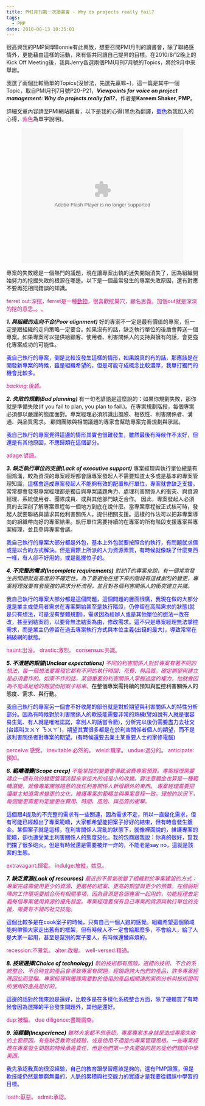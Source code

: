 ```yaml
---
title: PMI月刊第一次讀書會 - Why do projects really fail?
tags:
  - PMP
date: 2010-08-13 10:35:01
---
```


很高興我的PMP同學Bonnie有此興致，想要召開PMI月刊的讀書會，除了聯絡感情外，更能藉由這樣的活動，來有個共同讓自己提昇的目標。在2010/8/12晚上的Kick Off Meeting後，我與Jerry各選兩個PMI月刊7月號的Topics，將於9月中來舉辦。

我選了兩個比較簡單的Topics(沒辦法，先選先贏嘛~)，這一篇是其中一個Topic，取自PMI月刊7月號P20-P21，_**Viewpoints for voice on project management: Why do projects really fail?**_，作者是**Kareem Shaker, PMP**。

詳細文章內容請至PMI網站觀看，以下是我的心得(黑色為翻譯，<span style="color: #0000ff;">藍色</span>為我加入的心得，<span style="color: #c71585;">紫色</span>為單字說明)。

<center>
<div id="__ss_4971934" style="text-align: center; width: 425px;">
<object data="http://static.slidesharecdn.com/swf/ssplayer2.swf?doc=whydoprojectsreallyfail-100814221641-phpapp01&amp;stripped_title=why-do-projects-really-fail" type="application/x-shockwave-flash" height="355" width="425" id="__sse4971934">
<param name="allowFullScreen" value="true" />
<param name="allowScriptAccess" value="always" />
<param name="src" value="http://static.slidesharecdn.com/swf/ssplayer2.swf?doc=whydoprojectsreallyfail-100814221641-phpapp01&amp;stripped_title=why-do-projects-really-fail" />
<param name="name" value="__sse4971934" />
<param name="allowfullscreen" value="true" />
</object>
</div>
</center>

專案的失敗總是一個熱門的議題，現在讓專案出軌的迷失開始消失了，因為組織開始努力的挖掘失敗的根源在哪邊。以下是一個最常發生的專案失敗原因，還有對應不要再犯相同錯誤的知識。

<span style="color: #c71585;">ferret out:深挖，ferret是一種</span>[<span style="color: #c71585;">動物</span>](http://zh.wikipedia.org/zh-tw/%E7%9F%87%E7%9C%BC%E8%B2%82)<span style="color: #c71585;">，很喜歡挖巢穴，顧名思義，加個out就是深深的挖的意思_。_</span>

_**1\. 與組織的走向不合(Poor alignment)**_
好的專案不一定是最有價值的專案，但一定是跟組織的走向策略一定要合。如果沒有的話，缺乏執行單位的後盾會葬送一個專案。如果專案可以提供給顧客、使用者、利害關係人的支持與擁有的話，會更強化專案成功的可能性。

<span style="color: #0000ff;">我自己執行的專案，倒是比較沒發生這樣的情形，如果說真的有的話，那應該是在開發新專案的時候，雖是組織希望的，但是可能守成概念比較濃厚，我單打獨鬥的機會比較多。</span>

<span style="color: #c71585;">_backing:後盾。_</span>

_**2\. 失敗的規劃(Bad planning)**_
有一句老諺語是這麼說的：如果你規劃失敗，那你就是準備失敗(If you fail to plan, you plan to fail.)。在專案規劃階段，每個專案必須都以嚴謹的態度面對。專案經理必須辨識出風險、相依性、利害關係者、溝通、與品質需求。 顧問團隊與相關議題的專家會幫助專案完善規劃與承諾。

<span style="color: #0000ff;">我自己執行的專案覺得這邊的情形其實也很難發生，雖然最後有時候作不太好，但還是有其他原因，不應歸類在這個部分。</span>

<span style="color: #c71585;">adage:諺語。</span>

_**3\. 缺乏執行單位的支援(Lack of executive support)**_
專案經理與執行單位總是有個鴻溝，較為資深的專案經理都會讓專案發起人不需要知道太多或是基本的專案管理知識<span style="color: #0000ff;">，這樣會造成專案發起人不能夠有效的配置執行單位，專案就會缺乏支援。</span>
常常都會發現專案經理都是獨自與專案議題角力、處理利害關係人的衝突、與資源經理、系統使用者、團隊成員、或與其他部門缺乏合作。
因此，專案發起人必須真的去深刻了解專案章程每一個地方到底在說什麼。當專案章程被正式核可時，發起人就要聯絡與請求其他利害關係人，提供相關支援。這樣的作法可以把非專案導向的組織帶向好的專案結果。執行單位需要持續的在專案的所有階段支援專案與專案經理，並且參與專案會議。

<span style="color: #0000ff;">我自己執行的專案大部分都是外包，基本上外包就要按照合約執行，有問題就求償或是以合約方式解決。但是實際上所派的人力資源素質，有時候就像缺了什麼東西一樣，有人卻不好用的，或是亂擺位子的。</span>

_<span style="color: #0000ff;"><span style="color: #000000; font-style: normal; "><i>**4\. 不完整的需求(Incomplete requirements)**_
對於IT的專案來說，有一個常常發生的問題就是高度的不確定性。為了要避免在接下來的階段有這樣劇烈的變更，專案經理就要有套很強的需求分析流程，並且對各個利害關係人的衝突建立共識。</span></span></i>

<span style="color: #0000ff;"><span style="color: #000000; font-style: normal; "><span style="color: #0000ff;">我自己執行的專案大部分都是這個問題，這個問題的層面很廣，我現在做的大部分還是業主或使用者需求在專案開始甚至是執行階段，仍停留在高階需求的狀態(就是只有想法，可是沒有整體規劃)，需求因為經辦人或是其他單位的想法一改在改，甚至到結案前，以要脅無法結案為由，修改需求。這不只是專案經理無法掌控需求，而是業主仍停留在過去專案執行方式與本位主義(出錢的最大)，導致常常在補破網的狀態。</span></span></span>

<span style="color: #c71585;">haunt:出沒。
drastic:激烈。
consensus:共識。</span>

<span style="color: #c71585;">_<span style="color: #000000; font-style: normal;"><i><span style="color: #0000ff;"><span style="color: #000000; font-style: normal; "><i>**5\. 不清楚的期望(Unclear expectations)**_
不同的利害關係人對於專案有著不同的想法，每一個想法要實現它都有不同的執行時間、花費、與品質。確定期望與建立是必須要作的。如果不作的話，某個重要的利害關係人掌握過度的權力，他就會因為不能滿足他的期望而把案子結束。</span></span></i></span></i></span><span style="color: #c71585; ">_<span style="color: #000000; font-style: normal;"><i><span style="color: #0000ff;"><span style="color: #000000; font-style: normal; ">在整個專案需</span></span>_</span></i></span><span style="color: #c71585; ">_<span style="color: #000000; font-style: normal;"><i><span style="color: #0000ff;"><span style="color: #000000; font-style: normal; ">持續的預知與監控利害關係人的態度、需求、與行動。</span></span>_</span></i></span>

<span style="color: #c71585; "><span style="color: #000000; font-style: normal;"><span style="color: #0000ff;"><span style="color: #000000; font-style: normal; "><span style="color: #0000ff;"><span style="color: #000000; font-style: normal; "><span style="color: #0000ff;">我自己執行的專案另一個會不好收尾的部份就是對於期望與利害關係人的特性分析部分。因為有時候對於利害關係人的軟技能需要非常的熟練(譬如說有人就是很容易生氣、有人就是唯唯諾諾，拿別人的話當令箭)，分析完以後仍需要盡力去社交(台語叫ㄆㄨㄚ ㄋㄨㄚˋ)，期望其實很多都是在於利害關係者個人的期望，而不是該</span></span></span></span></span></span></span><span style="color: #c71585;"><span style="color: #000000; font-style: normal;"><span style="color: #0000ff;"><span style="color: #000000; font-style: normal; "><span style="color: #0000ff;"><span style="color: #000000; font-style: normal; "><span style="color: #0000ff;">利害關係者對專案的期望。(有時候還要去業主某重要人士的家修電腦)</span></span></span></span></span></span></span>

<span style="color: #c71585; "><span style="color: #000000; font-style: normal;"><span style="color: #0000ff;"><span style="color: #000000; font-style: normal; "><span style="color: #c71585; ">perceive:感受。
inevitable:必然的。
wield:職掌。
undue:過分的。
anticipate:預知。</span></span></span></span></span>

<span style="color: #c71585; ">_<span style="color: #000000; font-style: normal;"><i><span style="color: #0000ff;"><span style="color: #000000; font-style: normal; "><span style="color: #c71585; "><i><span style="color: #000000; font-style: normal;"><span style="color: #c71585;"><i><span style="color: #000000; font-style: normal;"><i><span style="color: #0000ff;"><span style="color: #000000; font-style: normal; "><i>**6\. 範疇潛變(Scope creep)**_
不能掌控的變更會導致浪費專案預算。專案經理需要建立一個有效的變更管理流程來掌控大的或是小的改變。要注意鍍金也算是一種範疇潛變，就像專案團隊隨意的放任利害關係人新增額外的東西。
專案經理需要把讓業主知道需求變更的文化，維護專案的範疇並與專案章程一致。理想的狀況下，每個變更需要判定變更在費用、時間、風險、與品質的衝擊。</span></span></i></span></i></span></span></i></span></span></span></i></span></i></span>

<span style="color: #0000ff;">這個跟4提及的不完整的需求有一些關連，因為需求不定，所以一直變化需求，但有可能已經超出了專案範疇，大家都希望能把案子好好的結束，但有時會發生鍍金。某個案子就是這樣，在利害關係人混亂的狀態下，就像裡面說的，維護專案的範疇，卻也遭受業主利害關係人的態度惡化。我的包商跟我說：你真的很好，幫我們擋了很多砲火。但是有時候還是需要被炸一炸的，不能老是say no，這就是該案的生態。</span>

<span style="color: #c71585; "><span style="color: #000000; font-style: normal;"><span style="color: #0000ff;"><span style="color: #000000; font-style: normal; "><span style="color: #c71585; "><span style="color: #000000; font-style: normal;"><span style="color: #c71585;"><span style="color: #000000; font-style: normal;"><span style="color: #0000ff;"><span style="color: #000000; font-style: normal; "><span style="color: #c71585; "><span style="color: #000000; font-style: normal;"><span style="color: #0000ff;"><span style="color: #000000; font-style: normal; "><span style="color: #c71585; ">extravagant:揮霍。
indulge:放縱，姑息。
</span></span></span></span></span></span></span></span></span></span></span></span></span></span></span>

<span style="color: #c71585; ">_<span style="color: #000000; font-style: normal;"><i><span style="color: #0000ff;"><span style="color: #000000; font-style: normal; "><span style="color: #c71585; "><i><span style="color: #000000; font-style: normal;"><span style="color: #c71585;"><i><span style="color: #000000; font-style: normal;"><i><span style="color: #0000ff;"><span style="color: #000000; font-style: normal; "><span style="color: #c71585; "><i><span style="color: #000000; font-style: normal;"><i><span style="color: #0000ff;"><span style="color: #000000; font-style: normal; "><span style="color: #c71585; "><i><span style="font-style: normal; "><i><span style="color: #000000; font-style: normal;"><i><span style="color: #0000ff;"><span style="color: #000000; font-style: normal; "><span style="color: #c71585; "><i><span style="color: #000000; font-style: normal;"><span style="color: #c71585;"><i><span style="color: #000000; font-style: normal;"><i><span style="color: #0000ff;"><span style="color: #000000; font-style: normal; "><i>**7\. 缺乏資源(Lack of resources)**_
最近的不景氣改變了組織對於專案建設的方式：專案完成需使用更少的資源、更嚴格的結案、更高的期望與更少的預算。在個弱矩陣的工作環境要結合所有相關事項，因為資源是各個專案一起用的，功能經理去定義每個專案使用資源的優先程度。專案經理要保有自己專案的資源與執行單位的支援，需要有不錯的社交技能。</span></span></i></span></i></span></span></i></span></span></span></i></span></i></span></i></span></span></span></i></span></i></span></span></span></i></span></i></span></span></i></span></span></span></i></span></i></span>

<span style="color: #0000ff;">這個比較多是在cook案子的時候，只有自己一個人跑的感覺。組織希望這個領域能夠帶領大家走出舊有的框架，但有時候人不一定會給那麼多，不會給人，給了人是大家一起用，甚至是幫別的案子要人，有時候還蠻麻煩的。</span>

<span style="color: #c71585; "><span style="color: #000000; font-style: normal;"><span style="color: #0000ff;"><span style="color: #000000; font-style: normal; "><span style="color: #c71585; "><span style="color: #000000; font-style: normal;"><span style="color: #c71585;"><span style="color: #000000; font-style: normal;"><span style="color: #0000ff;"><span style="color: #000000; font-style: normal; "><span style="color: #c71585; "><span style="color: #000000; font-style: normal;"><span style="color: #0000ff;"><span style="color: #000000; font-style: normal; "><span style="color: #c71585; "><span style="font-style: normal; "><span style="color: #000000; font-style: normal;"><span style="color: #0000ff;"><span style="color: #000000; font-style: normal; "><span style="color: #c71585; "><span style="color: #000000; font-style: normal;"><span style="color: #c71585;"><span style="color: #000000; font-style: normal;"><span style="color: #0000ff;"><span style="color: #000000; font-style: normal; "><span style="color: #c71585; "><span style="color: #000000; font-style: normal;"><span style="color: #0000ff;"><span style="color: #000000; font-style: normal; "><span style="color: #c71585; "><span style="color: #000000; font-style: normal;"><span style="color: #c71585;"><span style="color: #000000; font-style: normal;"><span style="color: #0000ff;"><span style="color: #000000; font-style: normal; "><span style="color: #c71585; "><span style="color: #000000; font-style: normal;"><span style="color: #0000ff;"><span style="color: #000000; font-style: normal; "><span style="color: #c71585; ">recession:不景氣。
alter:改變。
well-versed:精通。</span></span></span></span></span></span></span></span></span></span></span></span></span></span></span></span></span></span></span></span></span></span></span></span></span></span></span></span></span></span></span></span></span></span></span></span></span></span></span></span>

<span style="color: #c71585; ">_<span style="color: #000000; font-style: normal;"><i><span style="color: #0000ff;"><span style="color: #000000; font-style: normal; "><span style="color: #c71585; "><i><span style="color: #000000; font-style: normal;"><span style="color: #c71585;"><i><span style="color: #000000; font-style: normal;"><i><span style="color: #0000ff;"><span style="color: #000000; font-style: normal; "><span style="color: #c71585; "><i><span style="color: #000000; font-style: normal;"><i><span style="color: #0000ff;"><span style="color: #000000; font-style: normal; "><span style="color: #c71585; "><i><span style="font-style: normal; "><i><span style="color: #000000; font-style: normal;"><i><span style="color: #0000ff;"><span style="color: #000000; font-style: normal; "><span style="color: #c71585; "><i><span style="color: #000000; font-style: normal;"><span style="color: #c71585;"><i><span style="color: #000000; font-style: normal;"><i><span style="color: #0000ff;"><span style="color: #000000; font-style: normal; "><span style="color: #c71585; "><i><span style="color: #000000; font-style: normal;"><i><span style="color: #0000ff;"><span style="color: #000000; font-style: normal; "><span style="color: #c71585; "><i><span style="color: #000000; font-style: normal;"><span style="color: #c71585;"><i><span style="color: #000000; font-style: normal;"><i><span style="color: #0000ff;"><span style="color: #000000; font-style: normal; "><span style="color: #c71585; "><i><span style="color: #000000; font-style: normal;"><i><span style="color: #0000ff;"><span style="color: #000000; font-style: normal; "><span style="color: #c71585; "><i><span style="font-style: normal;"><i><span style="color: #000000; font-style: normal;"><i><span style="color: #0000ff;"><span style="color: #000000; font-style: normal; "><span style="color: #c71585; "><i><span style="color: #000000; font-style: normal;"><span style="color: #c71585;"><i><span style="color: #000000; font-style: normal;"><i><span style="color: #0000ff;"><span style="color: #000000; font-style: normal; "><span style="color: #c71585; "><i><span style="color: #000000; font-style: normal;"><i><span style="color: #0000ff;"><span style="color: #000000; font-style: normal; "><span style="color: #c71585; "><i><span style="font-style: normal; "><i><span style="color: #000000; font-style: normal;"><i><span style="color: #0000ff;"><span style="color: #000000; font-style: normal; "><span style="color: #c71585; "><i><span style="color: #000000; font-style: normal;"><span style="color: #c71585;"><i><span style="color: #000000; font-style: normal;"><i><span style="color: #0000ff;"><span style="color: #000000; font-style: normal; "><i>**8\. 技術選擇(Choice of technology)**_
新的技術都有風險。選錯的技術、不合的系統整合、不合時宜的產品會導致專案有問題。經銷商誇大他們的產品，許多專案經理因此而受騙。專案經理與團隊需要對於使用的產品相關連的案例分析與技術證明所使用的產品是好的。</span></span></i></span></i></span></span></i></span></span></span></i></span></i></span></i></span></span></span></i></span></i></span></span></span></i></span></i></span></span></i></span></span></span></i></span></i></span></i></span></span></span></i></span></i></span></span></span></i></span></i></span></span></i></span></span></span></i></span></i></span></span></span></i></span></i></span></span></i></span></span></span></i></span></i></span></i></span></span></span></i></span></i></span></span></span></i></span></i></span></span></i></span></span></span></i></span></i></span>

<span style="color: #0000ff;">這邊的話對於我來說是還好，比較多是在多樣化系統整合方面，除了硬體買了有時候會因為選擇的平台發生問題外，其他是還好。</span>

<span style="color: #c71585; "><span style="color: #000000; font-style: normal;"><span style="color: #0000ff;"><span style="color: #000000; font-style: normal; "><span style="color: #c71585; "><span style="color: #000000; font-style: normal;"><span style="color: #c71585;"><span style="color: #000000; font-style: normal;"><span style="color: #0000ff;"><span style="color: #000000; font-style: normal; "><span style="color: #c71585; "><span style="color: #000000; font-style: normal;"><span style="color: #0000ff;"><span style="color: #000000; font-style: normal; "><span style="color: #c71585; "><span style="font-style: normal; "><span style="color: #000000; font-style: normal;"><span style="color: #0000ff;"><span style="color: #000000; font-style: normal; "><span style="color: #c71585; "><span style="color: #000000; font-style: normal;"><span style="color: #c71585;"><span style="color: #000000; font-style: normal;"><span style="color: #0000ff;"><span style="color: #000000; font-style: normal; "><span style="color: #c71585; "><span style="color: #000000; font-style: normal;"><span style="color: #0000ff;"><span style="color: #000000; font-style: normal; "><span style="color: #c71585; "><span style="color: #000000; font-style: normal;"><span style="color: #c71585;"><span style="color: #000000; font-style: normal;"><span style="color: #0000ff;"><span style="color: #000000; font-style: normal; "><span style="color: #c71585; "><span style="color: #000000; font-style: normal;"><span style="color: #0000ff;"><span style="color: #000000; font-style: normal; "><span style="color: #c71585; "><span style="font-style: normal;"><span style="color: #000000; font-style: normal;"><span style="color: #0000ff;"><span style="color: #000000; font-style: normal; "><span style="color: #c71585; "><span style="color: #000000; font-style: normal;"><span style="color: #c71585;"><span style="color: #000000; font-style: normal;"><span style="color: #0000ff;"><span style="color: #000000; font-style: normal; "><span style="color: #c71585; "><span style="color: #000000; font-style: normal;"><span style="color: #0000ff;"><span style="color: #000000; font-style: normal; "><span style="color: #c71585; "><span style="font-style: normal; "><span style="color: #000000; font-style: normal;"><span style="color: #0000ff;"><span style="color: #000000; font-style: normal; "><span style="color: #c71585; "><span style="color: #000000; font-style: normal;"><span style="color: #c71585;"><span style="color: #000000; font-style: normal;"><span style="color: #0000ff;"><span style="color: #000000; font-style: normal; "><span style="color: #c71585;"><span style="color: #000000; font-style: normal;"><span style="color: #0000ff;"><span style="color: #000000; font-style: normal; "><span style="color: #c71585; "><span style="color: #000000; font-style: normal;"><span style="color: #c71585;"><span style="color: #000000; font-style: normal;"><span style="color: #0000ff;"><span style="color: #000000; font-style: normal; "><span style="color: #c71585; "><span style="color: #000000; font-style: normal;"><span style="color: #0000ff;"><span style="color: #000000; font-style: normal; "><span style="color: #c71585; "><span style="font-style: normal; "><span style="color: #000000; font-style: normal;"><span style="color: #0000ff;"><span style="color: #000000; font-style: normal; "><span style="color: #c71585; "><span style="color: #000000; font-style: normal;"><span style="color: #c71585;"><span style="color: #000000; font-style: normal;"><span style="color: #0000ff;"><span style="color: #000000; font-style: normal; "><span style="color: #c71585; "><span style="color: #000000; font-style: normal;"><span style="color: #0000ff;"><span style="color: #000000; font-style: normal; "><span style="color: #c71585; "><span style="color: #000000; font-style: normal;"><span style="color: #c71585;"><span style="color: #000000; font-style: normal;"><span style="color: #0000ff;"><span style="color: #000000; font-style: normal; "><span style="color: #c71585; "><span style="color: #000000; font-style: normal;"><span style="color: #0000ff;"><span style="color: #000000; font-style: normal; "><span style="color: #c71585; ">dup:被騙。
due diligence:盡職調查。
</span></span></span></span></span></span></span></span></span></span></span></span></span></span></span></span></span></span></span></span></span></span></span></span></span></span></span></span></span></span></span></span></span></span></span></span></span></span></span></span></span></span></span></span></span></span></span></span></span></span></span></span></span></span></span></span></span></span></span></span></span></span></span></span></span></span></span></span></span></span></span></span></span></span></span></span></span></span></span></span></span></span></span></span></span></span></span></span></span></span></span></span></span></span></span></span></span></span></span></span></span></span></span></span></span>

<span style="color: #c71585; ">_<span style="color: #000000; font-style: normal;"><i><span style="color: #0000ff;"><span style="color: #000000; font-style: normal; "><span style="color: #c71585; "><i><span style="color: #000000; font-style: normal;"><span style="color: #c71585;"><i><span style="color: #000000; font-style: normal;"><i><span style="color: #0000ff;"><span style="color: #000000; font-style: normal; "><span style="color: #c71585; "><i><span style="color: #000000; font-style: normal;"><i><span style="color: #0000ff;"><span style="color: #000000; font-style: normal; "><span style="color: #c71585; "><i><span style="font-style: normal; "><i><span style="color: #000000; font-style: normal;"><i><span style="color: #0000ff;"><span style="color: #000000; font-style: normal; "><span style="color: #c71585; "><i><span style="color: #000000; font-style: normal;"><span style="color: #c71585;"><i><span style="color: #000000; font-style: normal;"><i><span style="color: #0000ff;"><span style="color: #000000; font-style: normal; "><span style="color: #c71585; "><i><span style="color: #000000; font-style: normal;"><i><span style="color: #0000ff;"><span style="color: #000000; font-style: normal; "><span style="color: #c71585; "><i><span style="color: #000000; font-style: normal;"><span style="color: #c71585;"><i><span style="color: #000000; font-style: normal;"><i><span style="color: #0000ff;"><span style="color: #000000; font-style: normal; "><span style="color: #c71585; "><i><span style="color: #000000; font-style: normal;"><i><span style="color: #0000ff;"><span style="color: #000000; font-style: normal; "><span style="color: #c71585; "><i><span style="font-style: normal;"><i><span style="color: #000000; font-style: normal;"><i><span style="color: #0000ff;"><span style="color: #000000; font-style: normal; "><span style="color: #c71585; "><i><span style="color: #000000; font-style: normal;"><span style="color: #c71585;"><i><span style="color: #000000; font-style: normal;"><i><span style="color: #0000ff;"><span style="color: #000000; font-style: normal; "><span style="color: #c71585; "><i><span style="color: #000000; font-style: normal;"><i><span style="color: #0000ff;"><span style="color: #000000; font-style: normal; "><span style="color: #c71585; "><i><span style="font-style: normal; "><i><span style="color: #000000; font-style: normal;"><i><span style="color: #0000ff;"><span style="color: #000000; font-style: normal; "><span style="color: #c71585; "><i><span style="color: #000000; font-style: normal;"><span style="color: #c71585;"><i><span style="color: #000000; font-style: normal;"><i><span style="color: #0000ff;"><span style="color: #000000; font-style: normal; "><span style="color: #c71585;"><i><span style="color: #000000; font-style: normal;"><i><span style="color: #0000ff;"><span style="color: #000000; font-style: normal; "><span style="color: #c71585; "><i><span style="color: #000000; font-style: normal;"><span style="color: #c71585;"><i><span style="color: #000000; font-style: normal;"><i><span style="color: #0000ff;"><span style="color: #000000; font-style: normal; "><span style="color: #c71585; "><i><span style="color: #000000; font-style: normal;"><i><span style="color: #0000ff;"><span style="color: #000000; font-style: normal; "><span style="color: #c71585; "><i><span style="font-style: normal; "><i><span style="color: #000000; font-style: normal;"><i><span style="color: #0000ff;"><span style="color: #000000; font-style: normal; "><span style="color: #c71585; "><i><span style="color: #000000; font-style: normal;"><span style="color: #c71585;"><i><span style="color: #000000; font-style: normal;"><i><span style="color: #0000ff;"><span style="color: #000000; font-style: normal; "><span style="color: #c71585; "><i><span style="color: #000000; font-style: normal;"><i><span style="color: #0000ff;"><span style="color: #000000; font-style: normal; "><span style="color: #c71585; "><i><span style="color: #000000; font-style: normal;"><span style="color: #c71585;"><i><span style="color: #000000; font-style: normal;"><i><span style="color: #0000ff;"><span style="color: #000000; font-style: normal; "><span style="color: #c71585; "><i><span style="color: #000000; font-style: normal;"><i><span style="color: #0000ff;"><span style="color: #000000; font-style: normal; "><span style="color: #c71585; "><i><span style="font-style: normal;"><i><span style="color: #000000; font-style: normal;"><i><span style="color: #0000ff;"><span style="color: #000000; font-style: normal; "><span style="color: #c71585; "><i><span style="color: #000000; font-style: normal;"><span style="color: #c71585;"><i><span style="color: #000000; font-style: normal;"><i><span style="color: #0000ff;"><span style="color: #000000; font-style: normal; "><span style="color: #c71585; "><i><span style="color: #000000; font-style: normal;"><i><span style="color: #0000ff;"><span style="color: #000000; font-style: normal; "><span style="color: #c71585; "><i><span style="font-style: normal; "><i><span style="color: #000000; font-style: normal;"><i><span style="color: #0000ff;"><span style="color: #000000; font-style: normal; "><span style="color: #c71585; "><i><span style="color: #000000; font-style: normal;"><span style="color: #c71585;"><i><span style="color: #000000; font-style: normal;"><i><span style="color: #0000ff;"><span style="color: #000000; font-style: normal; "><span style="color: #c71585; "><i><span style="color: #000000; font-style: normal;"><i><span style="color: #0000ff;"><span style="color: #000000; font-style: normal; "><span style="color: #c71585; "><i><span style="color: #000000; font-style: normal;"><span style="color: #c71585;"><i><span style="color: #000000; font-style: normal;"><i><span style="color: #0000ff;"><span style="color: #000000; font-style: normal; "><span style="color: #c71585; "><i><span style="color: #000000; font-style: normal;"><i><span style="color: #0000ff;"><span style="color: #000000; font-style: normal; "><span style="color: #c71585; "><i><span style="font-style: normal;"><i><span style="color: #000000; font-style: normal;"><i><span style="color: #0000ff;"><span style="color: #000000; font-style: normal; "><span style="color: #c71585; "><i><span style="color: #000000; font-style: normal;"><span style="color: #c71585;"><i><span style="color: #000000; font-style: normal;"><i><span style="color: #0000ff;"><span style="color: #000000; font-style: normal; "><span style="color: #c71585; "><i><span style="color: #000000; font-style: normal;"><i><span style="color: #0000ff;"><span style="color: #000000; font-style: normal; "><span style="color: #c71585; "><i><span style="font-style: normal; "><i><span style="color: #000000; font-style: normal;"><i><span style="color: #0000ff;"><span style="color: #000000; font-style: normal; "><span style="color: #c71585; "><i><span style="color: #000000; font-style: normal;"><span style="color: #c71585;"><i><span style="color: #000000; font-style: normal;"><i><span style="color: #0000ff;"><span style="color: #000000; font-style: normal; "><i>**9\. 沒經驗(Inexperience)**_
雖然大家都不想承認，專案專家本身就是造成專案失敗的主要原因。有些缺乏教育或經驗，或是使用不適當的專案管理風格。一些專案經理在專案發生問題的時候承擔責任，但是他們第一步先要做的是先從他們錯誤中學東西。</span></span></i></span></i></span></span></i></span></span></span></i></span></i></span></i></span></span></span></i></span></i></span></span></span></i></span></i></span></span></i></span></span></span></i></span></i></span></i></span></span></span></i></span></i></span></span></span></i></span></i></span></span></i></span></span></span></i></span></i></span></span></span></i></span></i></span></span></i></span></span></span></i></span></i></span></i></span></span></span></i></span></i></span></span></span></i></span></i></span></span></i></span></span></span></i></span></i></span></i></span></span></span></i></span></i></span></span></span></i></span></i></span></span></i></span></span></span></i></span></i></span></span></span></i></span></i></span></span></i></span></span></span></i></span></i></span></i></span></span></span></i></span></i></span></span></span></i></span></i></span></span></i></span></span></span></i></span></i></span></span></span></i></span></i></span></span></i></span></span></span></i></span></i></span></i></span></span></span></i></span></i></span></span></span></i></span></i></span></span></i></span></span></span></i></span></i></span></i></span></span></span></i></span></i></span></span></span></i></span></i></span></span></i></span></span></span></i></span></i></span></span></span></i></span></i></span></span></i></span></span></span></i></span></i></span></i></span></span></span></i></span></i></span></span></span></i></span></i></span></span></i></span></span></span></i></span></i></span>

<span style="color: #0000ff;">我先承認我真的很沒經驗，自己的教育跟學習應該是夠的，還有PMP證照，但是軟技能仍然是無窮無盡的，人脈的累積與社交能力的實踐才是我要從錯誤中學習的目標。</span>

<span style="color: #c71585; "><span style="color: #000000; font-style: normal;"><span style="color: #0000ff;"><span style="color: #000000; font-style: normal; "><span style="color: #c71585; "><span style="color: #000000; font-style: normal;"><span style="color: #c71585;"><span style="color: #000000; font-style: normal;"><span style="color: #0000ff;"><span style="color: #000000; font-style: normal; "><span style="color: #c71585; "><span style="color: #000000; font-style: normal;"><span style="color: #0000ff;"><span style="color: #000000; font-style: normal; "><span style="color: #c71585; "><span style="font-style: normal; "><span style="color: #000000; font-style: normal;"><span style="color: #0000ff;"><span style="color: #000000; font-style: normal; "><span style="color: #c71585; "><span style="color: #000000; font-style: normal;"><span style="color: #c71585;"><span style="color: #000000; font-style: normal;"><span style="color: #0000ff;"><span style="color: #000000; font-style: normal; "><span style="color: #c71585; "><span style="color: #000000; font-style: normal;"><span style="color: #0000ff;"><span style="color: #000000; font-style: normal; "><span style="color: #c71585; "><span style="color: #000000; font-style: normal;"><span style="color: #c71585;"><span style="color: #000000; font-style: normal;"><span style="color: #0000ff;"><span style="color: #000000; font-style: normal; "><span style="color: #c71585; "><span style="color: #000000; font-style: normal;"><span style="color: #0000ff;"><span style="color: #000000; font-style: normal; "><span style="color: #c71585; "><span style="font-style: normal;"><span style="color: #000000; font-style: normal;"><span style="color: #0000ff;"><span style="color: #000000; font-style: normal; "><span style="color: #c71585; "><span style="color: #000000; font-style: normal;"><span style="color: #c71585;"><span style="color: #000000; font-style: normal;"><span style="color: #0000ff;"><span style="color: #000000; font-style: normal; "><span style="color: #c71585; "><span style="color: #000000; font-style: normal;"><span style="color: #0000ff;"><span style="color: #000000; font-style: normal; "><span style="color: #c71585; "><span style="font-style: normal; "><span style="color: #000000; font-style: normal;"><span style="color: #0000ff;"><span style="color: #000000; font-style: normal; "><span style="color: #c71585; "><span style="color: #000000; font-style: normal;"><span style="color: #c71585;"><span style="color: #000000; font-style: normal;"><span style="color: #0000ff;"><span style="color: #000000; font-style: normal; "><span style="color: #c71585;"><span style="color: #000000; font-style: normal;"><span style="color: #0000ff;"><span style="color: #000000; font-style: normal; "><span style="color: #c71585; "><span style="color: #000000; font-style: normal;"><span style="color: #c71585;"><span style="color: #000000; font-style: normal;"><span style="color: #0000ff;"><span style="color: #000000; font-style: normal; "><span style="color: #c71585; "><span style="color: #000000; font-style: normal;"><span style="color: #0000ff;"><span style="color: #000000; font-style: normal; "><span style="color: #c71585; "><span style="font-style: normal; "><span style="color: #000000; font-style: normal;"><span style="color: #0000ff;"><span style="color: #000000; font-style: normal; "><span style="color: #c71585; "><span style="color: #000000; font-style: normal;"><span style="color: #c71585;"><span style="color: #000000; font-style: normal;"><span style="color: #0000ff;"><span style="color: #000000; font-style: normal; "><span style="color: #c71585; "><span style="color: #000000; font-style: normal;"><span style="color: #0000ff;"><span style="color: #000000; font-style: normal; "><span style="color: #c71585; "><span style="color: #000000; font-style: normal;"><span style="color: #c71585;"><span style="color: #000000; font-style: normal;"><span style="color: #0000ff;"><span style="color: #000000; font-style: normal; "><span style="color: #c71585; "><span style="color: #000000; font-style: normal;"><span style="color: #0000ff;"><span style="color: #000000; font-style: normal; "><span style="color: #c71585; "><span style="font-style: normal;"><span style="color: #000000; font-style: normal;"><span style="color: #0000ff;"><span style="color: #000000; font-style: normal; "><span style="color: #c71585; "><span style="color: #000000; font-style: normal;"><span style="color: #c71585;"><span style="color: #000000; font-style: normal;"><span style="color: #0000ff;"><span style="color: #000000; font-style: normal; "><span style="color: #c71585; "><span style="color: #000000; font-style: normal;"><span style="color: #0000ff;"><span style="color: #000000; font-style: normal; "><span style="color: #c71585; "><span style="font-style: normal; "><span style="color: #000000; font-style: normal;"><span style="color: #0000ff;"><span style="color: #000000; font-style: normal; "><span style="color: #c71585; "><span style="color: #000000; font-style: normal;"><span style="color: #c71585;"><span style="color: #000000; font-style: normal;"><span style="color: #0000ff;"><span style="color: #000000; font-style: normal; "><span style="color: #c71585; "><span style="color: #000000; font-style: normal;"><span style="color: #0000ff;"><span style="color: #000000; font-style: normal; "><span style="color: #c71585; "><span style="color: #000000; font-style: normal;"><span style="color: #c71585;"><span style="color: #000000; font-style: normal;"><span style="color: #0000ff;"><span style="color: #000000; font-style: normal; "><span style="color: #c71585; "><span style="color: #000000; font-style: normal;"><span style="color: #0000ff;"><span style="color: #000000; font-style: normal; "><span style="color: #c71585; "><span style="font-style: normal;"><span style="color: #000000; font-style: normal;"><span style="color: #0000ff;"><span style="color: #000000; font-style: normal; "><span style="color: #c71585; "><span style="color: #000000; font-style: normal;"><span style="color: #c71585;"><span style="color: #000000; font-style: normal;"><span style="color: #0000ff;"><span style="color: #000000; font-style: normal; "><span style="color: #c71585; "><span style="color: #000000; font-style: normal;"><span style="color: #0000ff;"><span style="color: #000000; font-style: normal; "><span style="color: #c71585; "><span style="font-style: normal; "><span style="color: #000000; font-style: normal;"><span style="color: #0000ff;"><span style="color: #000000; font-style: normal; "><span style="color: #c71585; "><span style="color: #000000; font-style: normal;"><span style="color: #c71585;"><span style="color: #000000; font-style: normal;"><span style="color: #0000ff;"><span style="color: #000000; font-style: normal; "><span style="color: #c71585; "><span style="color: #000000; font-style: normal;"><span style="color: #0000ff;"><span style="color: #000000; font-style: normal; "><span style="color: #c71585; "><span style="color: #000000; font-style: normal;"><span style="color: #c71585;"><span style="color: #000000; font-style: normal;"><span style="color: #0000ff;"><span style="color: #000000; font-style: normal; "><span style="color: #c71585; "><span style="color: #000000; font-style: normal;"><span style="color: #0000ff;"><span style="color: #000000; font-style: normal; "><span style="color: #c71585; "><span style="font-style: normal; "><span style="color: #000000; font-style: normal;"><span style="color: #0000ff;"><span style="color: #000000; font-style: normal; "><span style="color: #c71585; "><span style="color: #000000; font-style: normal;"><span style="color: #c71585;"><span style="color: #000000; font-style: normal;"><span style="color: #0000ff;"><span style="color: #000000; font-style: normal; "><span style="color: #c71585; "><span style="color: #000000; font-style: normal;"><span style="color: #0000ff;"><span style="color: #000000; font-style: normal; "><span style="color: #c71585; "><span style="color: #000000; font-style: normal;"><span style="color: #c71585;"><span style="color: #000000; font-style: normal;"><span style="color: #0000ff;"><span style="color: #000000; font-style: normal; "><span style="color: #c71585; "><span style="color: #000000; font-style: normal;"><span style="color: #0000ff;"><span style="color: #000000; font-style: normal; "><span style="color: #c71585; "><span style="font-style: normal;"><span style="color: #000000; font-style: normal;"><span style="color: #0000ff;"><span style="color: #000000; font-style: normal; "><span style="color: #c71585; "><span style="color: #000000; font-style: normal;"><span style="color: #c71585;"><span style="color: #000000; font-style: normal;"><span style="color: #0000ff;"><span style="color: #000000; font-style: normal; "><span style="color: #c71585; "><span style="color: #000000; font-style: normal;"><span style="color: #0000ff;"><span style="color: #000000; font-style: normal; "><span style="color: #c71585; "><span style="font-style: normal; "><span style="color: #000000; font-style: normal;"><span style="color: #0000ff;"><span style="color: #000000; font-style: normal; "><span style="color: #c71585; "><span style="color: #000000; font-style: normal;"><span style="color: #c71585;"><span style="color: #000000; font-style: normal;"><span style="color: #0000ff;"><span style="color: #000000; font-style: normal; "><span style="color: #c71585;"><span style="color: #000000; font-style: normal;"><span style="color: #0000ff;"><span style="color: #000000; font-style: normal; "><span style="color: #c71585; "><span style="color: #000000; font-style: normal;"><span style="color: #c71585;"><span style="color: #000000; font-style: normal;"><span style="color: #0000ff;"><span style="color: #000000; font-style: normal; "><span style="color: #c71585; "><span style="color: #000000; font-style: normal;"><span style="color: #0000ff;"><span style="color: #000000; font-style: normal; "><span style="color: #c71585; "><span style="font-style: normal; "><span style="color: #000000; font-style: normal;"><span style="color: #0000ff;"><span style="color: #000000; font-style: normal; "><span style="color: #c71585; "><span style="color: #000000; font-style: normal;"><span style="color: #c71585;"><span style="color: #000000; font-style: normal;"><span style="color: #0000ff;"><span style="color: #000000; font-style: normal; "><span style="color: #c71585; "><span style="color: #000000; font-style: normal;"><span style="color: #0000ff;"><span style="color: #000000; font-style: normal; "><span style="color: #c71585; "><span style="color: #000000; font-style: normal;"><span style="color: #c71585;"><span style="color: #000000; font-style: normal;"><span style="color: #0000ff;"><span style="color: #000000; font-style: normal; "><span style="color: #c71585; "><span style="color: #000000; font-style: normal;"><span style="color: #0000ff;"><span style="color: #000000; font-style: normal; "><span style="color: #c71585; ">loath:厭惡。
admit:承認。</span></span></span></span></span></span></span></span></span></span></span></span></span></span></span></span></span></span></span></span></span></span></span></span></span></span></span></span></span></span></span></span></span></span></span></span></span></span></span></span></span></span></span></span></span></span></span></span></span></span></span></span></span></span></span></span></span></span></span></span></span></span></span></span></span></span></span></span></span></span></span></span></span></span></span></span></span></span></span></span></span></span></span></span></span></span></span></span></span></span></span></span></span></span></span></span></span></span></span></span></span></span></span></span></span></span></span></span></span></span></span></span></span></span></span></span></span></span></span></span></span></span></span></span></span></span></span></span></span></span></span></span></span></span></span></span></span></span></span></span></span></span></span></span></span></span></span></span></span></span></span></span></span></span></span></span></span></span></span></span></span></span></span></span></span></span></span></span></span></span></span></span></span></span></span></span></span></span></span></span></span></span></span></span></span></span></span></span></span></span></span></span></span></span></span></span></span></span></span></span></span></span></span></span></span></span></span></span></span></span></span></span></span></span></span></span></span></span></span></span></span></span></span></span></span></span></span></span></span></span></span></span></span></span></span></span></span></span></span></span></span></span></span></span></span></span></span></span></span></span></span></span></span></span></span></span></span></span></span></span></span></span></span></span></span></span></span></span></span></span></span></span></span></span></span>